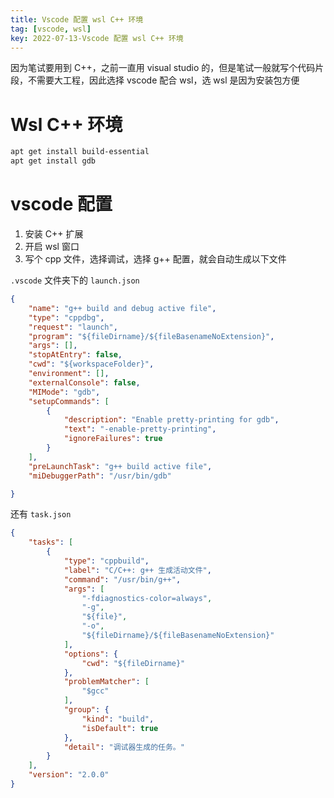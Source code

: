 ```yaml
---
title: Vscode 配置 wsl C++ 环境
tag: [vscode, wsl]
key: 2022-07-13-Vscode 配置 wsl C++ 环境
---
```


因为笔试要用到 C++，之前一直用 visual studio 的，但是笔试一般就写个代码片段，不需要大工程，因此选择 vscode 配合 wsl，选 wsl 是因为安装包方便

# Wsl C++ 环境

```bash
apt get install build-essential
apt get install gdb
```

# vscode 配置

1. 安装 C++ 扩展
2. 开启 wsl 窗口
3. 写个 cpp 文件，选择调试，选择 g++ 配置，就会自动生成以下文件

`.vscode` 文件夹下的 `launch.json`

```json
{
    "name": "g++ build and debug active file",
    "type": "cppdbg",
    "request": "launch",
    "program": "${fileDirname}/${fileBasenameNoExtension}",
    "args": [],
    "stopAtEntry": false,
    "cwd": "${workspaceFolder}",
    "environment": [],
    "externalConsole": false,
    "MIMode": "gdb",
    "setupCommands": [
        {
            "description": "Enable pretty-printing for gdb",
            "text": "-enable-pretty-printing",
            "ignoreFailures": true
        }
    ],
    "preLaunchTask": "g++ build active file",
    "miDebuggerPath": "/usr/bin/gdb"

}

```

还有 `task.json`

```json
{
    "tasks": [
        {
            "type": "cppbuild",
            "label": "C/C++: g++ 生成活动文件",
            "command": "/usr/bin/g++",
            "args": [
                "-fdiagnostics-color=always",
                "-g",
                "${file}",
                "-o",
                "${fileDirname}/${fileBasenameNoExtension}"
            ],
            "options": {
                "cwd": "${fileDirname}"
            },
            "problemMatcher": [
                "$gcc"
            ],
            "group": {
                "kind": "build",
                "isDefault": true
            },
            "detail": "调试器生成的任务。"
        }
    ],
    "version": "2.0.0"
}

```
